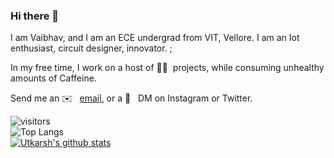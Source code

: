 ### Hi there 👋

I am Vaibhav, and I am an ECE undergrad from VIT, Vellore. I am an Iot enthusiast, circuit designer, innovator. ;

In my free time, I work on a host of 🤞🏻&nbsp; projects, while consuming unhealthy amounts of Caffeine.

Send me an ✉️ &nbsp; [email](mailto:vaibhavk05092001@gmail.com), or a 💬 &nbsp; DM on Instagram or Twitter.


![visitors](https://visitor-badge.laobi.icu/badge?page_id=Vaibhavvk7)<br/>
![Top Langs](https://github-readme-stats.vercel.app/api/top-langs/?username=Vaibhavvk7&hide=html&bg_color=161b22&text_color=ffffff)<br>
[![Utkarsh's github stats](https://github-readme-stats.vercel.app/api?username=Vaibhavvk7&bg_color=161b22&text_color=ffffff)](https://github.com/anuraghazra/github-readme-stats)

